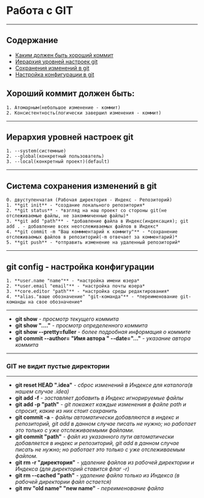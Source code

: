 # Работа с GIT
---
## Содержание
- [Каким должен быть хороший коммит](#goodcommit)
- [Иерархия уровней настроек git](#settinglevel)
- [Сохранения изменений в git](#savechanges)
- [Настройка конфигурации в git](#config)
## <a id="goodcommit">Хороший коммит должен быть:</a>
	1. Атомарным(небольшое изменение - коммит)
	2. Консистентность(логически завершил изменения - коммит)
---
 
## <a id="settinglevel">Иерархия уровней настроек git</a>
	1. --system(системные)
	2. --global(конкретный пользователь)
	3. --local(конкретный проект)(default)
---

## <a id="savechanges">Система сохранения изменений в git</a>
	0. двуступенчатая (Рабочая директория - Индекс - Репозиторий)
	1. **git init** - *создание локального репозитория*
	2. **git status** - *взгляд на наш проект со стороны git(не отслеживаемые файлы, не закоммиченные файлы)*
	3. **git add "path"** - *добавление файла в Индекс(индексация); git add . - добавление всех неотслеживаемых файлов в Индекс*
	4. **git commit -m "Ваш коммментарий к коммиту"** - *сохранение отслеживаемых файлов в репозиторий(-m отвечает за комментарий)*
	5. **git push** - *отправить изменение на удаленный репозиторий*
---
	
## <a id="config">git config - настройка конфигурации</a>
	1. **user.name "name"** - *настройка имени юзера*
	2. **user.email "email"** - *настройка почты юзера*
	3. **core.editor "path"** - *настройка среды редактирования*
	4. **alias."ваше обозначение" "git-команда"** - *переименование git-команды на свое обозначение*
---
	
- **git show** - *просмотр текущего коммита*
- **git show "...."** - *просмотр определенного коммита*
- **git show --pretty=fuller** - *более подробная информация о коммите*
- **git commit --author= "Имя автора <email>" --date="..."** - *указание автора коммита*
---

### GIT не видит пустые директории
---

- **git reset HEAD ".idea"** - *сброс изменений в Индексе для каталога(в нашем случае .idea)*
- **git add -f** - *заставляет добавить в Индекс игнорируемые файлы*
- **git add -p "path"** - *git покажет каждые изменения в файле path и спросит, какие из них стоит сохранить*
- **git commit -a** - *файлы автоматически добавляются в индекс и репозиторий, git add в данном случае писать не нужно; но работает это только с уже отслеживаемыми файлами.*
- **git commit "path"** - *файл из указанного пути автоматически добавляется в индекс и репозиторий, git add в данном случае писать не нужно; но работает это только с уже отслеживаемым файлом.*
- **git rm -r "директория"** - *удаление файлов из рабочей директории и Индекса  (для директорий ставится флаг -r)*
- **git rm --cached "path"** - *удаление файла только из Индекса (в рабочей директории файл остается)*
- **git mv "old name" "new name"** - *переименование файла*